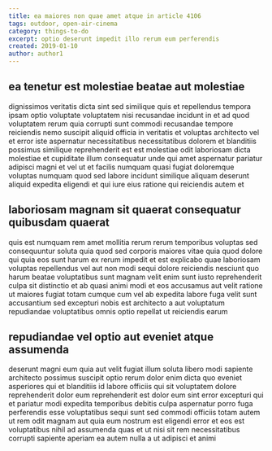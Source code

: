 ```yaml
---
title: ea maiores non quae amet atque in article 4106
tags: outdoor, open-air-cinema
category: things-to-do
excerpt: optio deserunt impedit illo rerum eum perferendis
created: 2019-01-10
author: author1
---
```


## ea tenetur est molestiae beatae aut molestiae

dignissimos veritatis dicta sint sed similique quis et repellendus tempora ipsam optio voluptate voluptatem nisi recusandae incidunt in et ad quod voluptatem rerum quia corrupti sunt commodi recusandae tempore reiciendis nemo suscipit aliquid officia in veritatis et voluptas architecto vel et error iste aspernatur necessitatibus necessitatibus dolorem et blanditiis possimus similique reprehenderit est est molestiae odit laboriosam dicta molestiae et cupiditate illum consequatur unde qui amet aspernatur pariatur adipisci magni et vel ut et facilis numquam quasi fugiat doloremque voluptas numquam quod sed labore incidunt similique aliquam deserunt aliquid expedita eligendi et qui iure eius ratione qui reiciendis autem et

## laboriosam magnam sit quaerat consequatur quibusdam quaerat

quis est numquam rem amet mollitia rerum rerum temporibus voluptas sed consequuntur soluta quia quod sed corporis maiores vitae quia quod dolore qui quia eos sunt harum ex rerum impedit et est explicabo quae laboriosam voluptas repellendus vel aut non modi sequi dolore reiciendis nesciunt quo harum beatae voluptatibus sunt magnam velit enim sunt iusto reprehenderit culpa sit distinctio et ab quasi animi modi et eos accusamus aut velit ratione ut maiores fugiat totam cumque cum vel ab expedita labore fuga velit sunt accusantium sed excepturi nobis est architecto a aut voluptatum repudiandae voluptatibus omnis optio repellat ut reiciendis earum

## repudiandae vel optio aut eveniet atque assumenda

deserunt magni eum quia aut velit fugiat illum soluta libero modi sapiente architecto possimus suscipit optio rerum dolor enim dicta quo eveniet asperiores qui et blanditiis id labore officiis qui sit voluptatem dolore reprehenderit dolor eum reprehenderit est dolor eum sint error excepturi qui et pariatur modi expedita temporibus debitis culpa aspernatur porro fuga perferendis esse voluptatibus sequi sunt sed commodi officiis totam autem ut rem odit magnam aut quia eum nostrum est eligendi error et eos est voluptatibus nihil ad assumenda quas et ut nisi sit rem necessitatibus corrupti sapiente aperiam ea autem nulla a ut adipisci et animi

